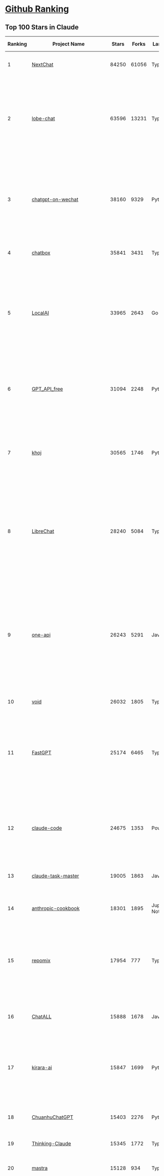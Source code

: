 [Github Ranking](../README.md)
==========

## Top 100 Stars in Claude

| Ranking | Project Name | Stars | Forks | Language | Open Issues | Description | Last Commit |
| ------- | ------------ | ----- | ----- | -------- | ----------- | ----------- | ----------- |
| 1 | [NextChat](https://github.com/ChatGPTNextWeb/NextChat) | 84250 | 61056 | TypeScript | 651 | ✨ Light and Fast AI Assistant. Support: Web \| iOS \| MacOS \| Android \|  Linux \| Windows | 2025-07-17T03:30:34Z |
| 2 | [lobe-chat](https://github.com/lobehub/lobe-chat) | 63596 | 13231 | TypeScript | 828 | 🤯 Lobe Chat - an open-source, modern design AI chat framework. Supports multiple AI providers (OpenAI / Claude 4 / Gemini / DeepSeek / Ollama / Qwen), Knowledge Base (file upload / RAG ), one click install MCP Marketplace and Artifacts / Thinking. One-click FREE deployment of your private AI Agent application. | 2025-07-20T00:39:13Z |
| 3 | [chatgpt-on-wechat](https://github.com/zhayujie/chatgpt-on-wechat) | 38160 | 9329 | Python | 299 | 基于大模型搭建的聊天机器人，同时支持 微信公众号、企业微信应用、飞书、钉钉 等接入，可选择ChatGPT/Claude/DeepSeek/文心一言/讯飞星火/通义千问/ Gemini/GLM-4/Kimi/LinkAI，能处理文本、语音和图片，访问操作系统和互联网，支持基于自有知识库进行定制企业智能客服。 | 2025-06-29T14:41:10Z |
| 4 | [chatbox](https://github.com/chatboxai/chatbox) | 35841 | 3431 | TypeScript | 772 | User-friendly Desktop Client App for AI Models/LLMs (GPT, Claude, Gemini, Ollama...) | 2025-07-01T03:21:49Z |
| 5 | [LocalAI](https://github.com/mudler/LocalAI) | 33965 | 2643 | Go | 425 | :robot: The free, Open Source alternative to OpenAI, Claude and others. Self-hosted and local-first. Drop-in replacement for OpenAI,  running on consumer-grade hardware. No GPU required. Runs gguf, transformers, diffusers and many more models architectures. Features: Generate Text, Audio, Video, Images, Voice Cloning, Distributed, P2P inference | 2025-07-19T20:45:40Z |
| 6 | [GPT_API_free](https://github.com/chatanywhere/GPT_API_free) | 31094 | 2248 | Python | 19 | Free ChatGPT&DeepSeek API Key，免费ChatGPT&DeepSeek API。免费接入DeepSeek API和GPT4 API，支持 gpt \| deepseek \| claude \| gemini \| grok 等排名靠前的常用大模型。 | 2025-07-18T15:32:32Z |
| 7 | [khoj](https://github.com/khoj-ai/khoj) | 30565 | 1746 | Python | 74 | Your AI second brain. Self-hostable. Get answers from the web or your docs. Build custom agents, schedule automations, do deep research. Turn any online or local LLM into your personal, autonomous AI (gpt, claude, gemini, llama, qwen, mistral). Get started - free. | 2025-07-20T02:32:45Z |
| 8 | [LibreChat](https://github.com/danny-avila/LibreChat) | 28240 | 5084 | TypeScript | 160 | Enhanced ChatGPT Clone: Features Agents, DeepSeek, Anthropic, AWS, OpenAI, Responses API, Azure, Groq, o1, GPT-4o, Mistral, OpenRouter, Vertex AI, Gemini, Artifacts, AI model switching, message search, Code Interpreter, langchain, DALL-E-3, OpenAPI Actions, Functions, Secure Multi-User Auth, Presets, open-source for self-hosting. Active project. | 2025-07-19T22:46:24Z |
| 9 | [one-api](https://github.com/songquanpeng/one-api) | 26243 | 5291 | JavaScript | 867 | LLM API 管理 & 分发系统，支持 OpenAI、Azure、Anthropic Claude、Google Gemini、DeepSeek、字节豆包、ChatGLM、文心一言、讯飞星火、通义千问、360 智脑、腾讯混元等主流模型，统一 API 适配，可用于 key 管理与二次分发。单可执行文件，提供 Docker 镜像，一键部署，开箱即用。LLM API management & key redistribution system, unifying multiple providers under a single API. Single binary, Docker-ready, with an English UI. | 2025-07-18T18:11:50Z |
| 10 | [void](https://github.com/voideditor/void) | 26032 | 1805 | TypeScript | 229 | None | 2025-07-05T08:01:10Z |
| 11 | [FastGPT](https://github.com/labring/FastGPT) | 25174 | 6465 | TypeScript | 576 | FastGPT is a knowledge-based platform built on the LLMs, offers a comprehensive suite of out-of-the-box capabilities such as data processing, RAG retrieval, and visual AI workflow orchestration, letting you easily develop and deploy complex question-answering systems without the need for extensive setup or configuration. | 2025-07-19T05:13:56Z |
| 12 | [claude-code](https://github.com/anthropics/claude-code) | 24675 | 1353 | PowerShell | 2155 | Claude Code is an agentic coding tool that lives in your terminal, understands your codebase, and helps you code faster by executing routine tasks, explaining complex code, and handling git workflows - all through natural language commands. | 2025-07-19T00:06:09Z |
| 13 | [claude-task-master](https://github.com/eyaltoledano/claude-task-master) | 19005 | 1863 | JavaScript | 121 | An AI-powered task-management system you can drop into Cursor, Lovable, Windsurf, Roo, and others. | 2025-07-19T21:58:10Z |
| 14 | [anthropic-cookbook](https://github.com/anthropics/anthropic-cookbook) | 18301 | 1895 | Jupyter Notebook | 37 | A collection of notebooks/recipes showcasing some fun and effective ways of using Claude. | 2025-06-24T18:37:57Z |
| 15 | [repomix](https://github.com/yamadashy/repomix) | 17954 | 777 | TypeScript | 96 | 📦 Repomix is a powerful tool that packs your entire repository into a single, AI-friendly file. Perfect for when you need to feed your codebase to Large Language Models (LLMs) or other AI tools like Claude, ChatGPT, DeepSeek, Perplexity, Gemini, Gemma, Llama, Grok, and more. | 2025-07-18T15:12:35Z |
| 16 | [ChatALL](https://github.com/ai-shifu/ChatALL) | 15888 | 1678 | JavaScript | 227 |  Concurrently chat with ChatGPT, Bing Chat, Bard, Alpaca, Vicuna, Claude, ChatGLM, MOSS, 讯飞星火, 文心一言 and more, discover the best answers | 2025-07-18T06:06:56Z |
| 17 | [kirara-ai](https://github.com/lss233/kirara-ai) | 15847 | 1699 | Python | 14 | 🤖 可 DIY 的 多模态 AI 聊天机器人 \| 🚀 快速接入 微信、 QQ、Telegram、等聊天平台 \| 🦈支持DeepSeek、Grok、Claude、Ollama、Gemini、OpenAI \| 工作流系统、网页搜索、AI画图、人设调教、虚拟女仆、语音对话 \|  | 2025-06-28T19:24:48Z |
| 18 | [ChuanhuChatGPT](https://github.com/GaiZhenbiao/ChuanhuChatGPT) | 15403 | 2276 | Python | 122 | GUI for ChatGPT API and many LLMs. Supports agents, file-based QA, GPT finetuning and query with web search. All with a neat UI. | 2025-03-13T09:36:38Z |
| 19 | [Thinking-Claude](https://github.com/richards199999/Thinking-Claude) | 15345 | 1772 | TypeScript | 0 | Let your Claude able to think | 2025-03-10T04:02:46Z |
| 20 | [mastra](https://github.com/mastra-ai/mastra) | 15128 | 934 | TypeScript | 209 | The TypeScript AI agent framework. ⚡ Assistants, RAG, observability. Supports any LLM: GPT-4, Claude, Gemini, Llama. | 2025-07-20T00:33:51Z |
| 21 | [LangBot](https://github.com/langbot-app/LangBot) | 12588 | 982 | Python | 97 | 🤩 Easy-to-use global IM bot platform designed for the LLM era / 简单易用的大模型即时通信机器人开发平台 ⚡️ Bots for QQ / QQ频道 / Discord / WeChat（企业微信、个人微信）/ Telegram / 飞书 / 钉钉 / Slack 🧩 Integrated with ChatGPT、DeepSeek、Dify、n8n、Claude、Google Gemini、xAI、PPIO、Ollama、阿里云百炼、SiliconFlow、Qwen、Moonshot(Kimi K2)、SillyTraven、MCP、WeClone etc. LLM & Agent | 2025-07-19T15:09:57Z |
| 22 | [awesome-chatgpt-zh](https://github.com/EmbraceAGI/awesome-chatgpt-zh) | 11241 | 927 | Python | 0 | ChatGPT 中文指南🔥，ChatGPT 中文调教指南，指令指南，应用开发指南，精选资源清单，更好的使用 chatGPT 让你的生产力 up up up! 🚀 | 2024-11-05T10:24:21Z |
| 23 | [claude-engineer](https://github.com/Doriandarko/claude-engineer) | 11079 | 1162 | Python | 12 | Claude Engineer is an interactive command-line interface (CLI) that leverages the power of Anthropic's Claude-3.5-Sonnet model to assist with software development tasks.This framework enables Claude to generate and manage its own tools, continuously expanding its capabilities through conversation. Available both as a CLI and a modern web interface | 2024-12-12T22:08:15Z |
| 24 | [SuperClaude_Framework](https://github.com/SuperClaude-Org/SuperClaude_Framework) | 9222 | 841 | Python | 28 | A configuration framework that enhances Claude Code with specialized commands, cognitive personas, and development methodologies. | 2025-07-20T04:09:21Z |
| 25 | [claudia](https://github.com/getAsterisk/claudia) | 9207 | 731 | TypeScript | 126 | A powerful GUI app and Toolkit for Claude Code - Create custom agents, manage interactive Claude Code sessions, run secure background agents, and more. | 2025-07-16T14:35:05Z |
| 26 | [new-api](https://github.com/QuantumNous/new-api) | 8731 | 1695 | JavaScript | 247 | AI模型接口管理与分发系统，支持将多种大模型转为统一格式调用，支持OpenAI、Claude等格式，可供个人或者企业内部管理与分发渠道使用，本项目基于One API二次开发。🍥 The next-generation LLM gateway and AI asset management system supports multiple languages. | 2025-07-20T03:28:05Z |
| 27 | [opencode](https://github.com/opencode-ai/opencode) | 8493 | 646 | Go | 111 | A powerful AI coding agent. Built for the terminal. | 2025-07-01T09:52:20Z |
| 28 | [coai](https://github.com/coaidev/coai) | 8466 | 1134 | TypeScript | 22 | 🚀 Next Generation AI One-Stop Internationalization Solution. 🚀 下一代 AI 一站式 B/C 端解决方案，支持 OpenAI，Midjourney，Claude，讯飞星火，Stable Diffusion，DALL·E，ChatGLM，通义千问，腾讯混元，360 智脑，百川 AI，火山方舟，新必应，Gemini，Moonshot 等模型，支持对话分享，自定义预设，云端同步，模型市场，支持弹性计费和订阅计划模式，支持图片解析，支持联网搜索，支持模型缓存，丰富美观的后台管理与仪表盘数据统计。 | 2025-07-05T08:57:15Z |
| 29 | [BlackFriday-GPTs-Prompts](https://github.com/friuns2/BlackFriday-GPTs-Prompts) | 8284 | 1226 | None | 103 | List of free GPTs that doesn't require plus subscription  | 2024-11-08T11:03:14Z |
| 30 | [CL4R1T4S](https://github.com/elder-plinius/CL4R1T4S) | 8093 | 1721 | None | 15 | AI SYSTEMS TRANSPARENCY FOR ALL! - LEAKED SYSTEM PROMPTS FOR CHATGPT, GEMINI, GROK, CLAUDE, PERPLEXITY, CURSOR, WINDSURF, DEVIN, REPLIT, AND MORE! | 2025-07-13T15:35:45Z |
| 31 | [system_prompts_leaks](https://github.com/asgeirtj/system_prompts_leaks) | 7760 | 1752 | JavaScript | 1 | Collection of extracted System Prompts from popular chatbots like ChatGPT, Claude & Gemini | 2025-07-17T02:40:37Z |
| 32 | [Noi](https://github.com/lencx/Noi) | 7755 | 591 | JavaScript | 164 | 🚀 Power Your World with AI - Explore, Extend, Empower. | 2025-05-01T02:21:25Z |
| 33 | [promptfoo](https://github.com/promptfoo/promptfoo) | 7607 | 613 | TypeScript | 180 | Test your prompts, agents, and RAGs. Red teaming, pentesting, and vulnerability scanning for LLMs. Compare performance of GPT, Claude, Gemini, Llama, and more. Simple declarative configs with command line and CI/CD integration. | 2025-07-20T04:01:59Z |
| 34 | [Upsonic](https://github.com/Upsonic/Upsonic) | 7588 | 714 | Python | 51 | The most reliable AI agent framework that supports MCP. | 2025-07-19T15:58:28Z |
| 35 | [aichat](https://github.com/sigoden/aichat) | 7427 | 485 | Rust | 5 | All-in-one LLM CLI tool featuring Shell Assistant, Chat-REPL, RAG, AI Tools & Agents, with access to OpenAI, Claude, Gemini, Ollama, Groq, and more. | 2025-07-14T11:13:50Z |
| 36 | [opencommit](https://github.com/di-sukharev/opencommit) | 6774 | 370 | JavaScript | 156 | top #1 and most feature rich GPT wrapper for git — generate commit messages with an LLM in 1 sec — works best with Claude or GPT, supports local models too | 2025-07-04T08:42:30Z |
| 37 | [fastapi_mcp](https://github.com/tadata-org/fastapi_mcp) | 6639 | 551 | Python | 64 | Expose your FastAPI endpoints as Model Context Protocol (MCP) tools, with Auth! | 2025-07-14T16:19:33Z |
| 38 | [deep-searcher](https://github.com/zilliztech/deep-searcher) | 6547 | 643 | Python | 38 | Open Source Deep Research Alternative to Reason and Search on Private Data. Written in Python. | 2025-07-10T12:40:41Z |
| 39 | [context-engineering-intro](https://github.com/coleam00/context-engineering-intro) | 6339 | 1272 | TypeScript | 11 | Context engineering is the new vibe coding - it's the way to actually make AI coding assistants work. Claude Code is the best for this so that's what this repo is centered around, but you can apply this strategy with any AI coding assistant! | 2025-07-14T03:07:10Z |
| 40 | [llamacoder](https://github.com/Nutlope/llamacoder) | 6270 | 1485 | TypeScript | 45 | Open source Claude Artifacts – built with Llama 3.1 405B | 2025-07-15T17:39:40Z |
| 41 | [claude-code-router](https://github.com/musistudio/claude-code-router) | 6134 | 459 | TypeScript | 134 | Use Claude Code as the foundation for coding infrastructure, allowing you to decide how to interact with the model while enjoying updates from Anthropic. | 2025-07-19T17:28:04Z |
| 42 | [code2prompt](https://github.com/mufeedvh/code2prompt) | 6067 | 336 | MDX | 15 | A CLI tool to convert your codebase into a single LLM prompt with source tree, prompt templating, and token counting. | 2025-07-18T07:48:23Z |
| 43 | [opencompass](https://github.com/open-compass/opencompass) | 5699 | 628 | Python | 320 | OpenCompass is an LLM evaluation platform, supporting a wide range of models (Llama3, Mistral, InternLM2,GPT-4,LLaMa2, Qwen,GLM, Claude, etc) over 100+ datasets. | 2025-07-18T13:55:38Z |
| 44 | [fragments](https://github.com/e2b-dev/fragments) | 5639 | 763 | TypeScript | 7 | Open-source Next.js template for building apps that are fully generated by AI. By E2B. | 2025-07-19T18:33:09Z |
| 45 | [deepclaude](https://github.com/getAsterisk/deepclaude) | 5273 | 434 | Rust | 48 | A high-performance LLM inference API and Chat UI that integrates DeepSeek R1's CoT reasoning traces with Anthropic Claude models. | 2025-05-21T11:58:16Z |
| 46 | [kilocode](https://github.com/Kilo-Org/kilocode) | 4999 | 412 | TypeScript | 117 | Open Source AI coding assistant for planning, building, and fixing code. We're a superset of Roo, Cline, and our own features. Follow us: kilocode.ai/social | 2025-07-19T16:32:06Z |
| 47 | [zen-mcp-server](https://github.com/BeehiveInnovations/zen-mcp-server) | 4866 | 450 | Python | 47 | The power of Claude Code + [Gemini / OpenAI / Grok / OpenRouter / Ollama / Custom Model / All Of The Above] working as one. | 2025-06-30T09:51:14Z |
| 48 | [ccusage](https://github.com/ryoppippi/ccusage) | 4748 | 144 | TypeScript | 23 | A CLI tool for analyzing Claude Code usage from local JSONL files. | 2025-07-19T23:28:57Z |
| 49 | [codecompanion.nvim](https://github.com/olimorris/codecompanion.nvim) | 4560 | 274 | Lua | 1 | ✨ AI-powered coding, seamlessly in Neovim | 2025-07-18T22:29:50Z |
| 50 | [chinese-llm-benchmark](https://github.com/jeinlee1991/chinese-llm-benchmark) | 4534 | 186 | None | 27 | ReLE中文大模型能力评测（持续更新）：目前已囊括257个大模型，覆盖chatgpt、gpt-4.1、o4-mini、谷歌gemini-2.5、Claude、智谱GLM-Z1、文心一言、qwen-max、百川、讯飞星火、商汤senseChat、minimax等商用模型， 以及DeepSeek-R1-0528、qwq-32b、deepseek-v3、qwen3、llama4、phi-4、glm4、gemma3、mistral、书生internLM2.5等开源大模型。不仅提供排行榜，也提供规模超200万的大模型缺陷库！方便广大社区研究分析、改进大模型。 | 2025-07-18T07:54:13Z |
| 51 | [awesome-claude-code](https://github.com/hesreallyhim/awesome-claude-code) | 4489 | 235 | Python | 6 | A curated list of awesome commands, files, and workflows for Claude Code | 2025-07-18T06:10:56Z |
| 52 | [claude-coder](https://github.com/kodu-ai/claude-coder) | 4390 | 174 | TypeScript | 25 | Kodu is an autonomous coding agent that lives in your IDE. It is a VSCode extension that can help you build your dream project step by step by leveraging the latest technologies in automated coding agents  | 2025-04-30T10:21:02Z |
| 53 | [mcp-playwright](https://github.com/executeautomation/mcp-playwright) | 4363 | 360 | TypeScript | 27 | Playwright Model Context Protocol Server - Tool to automate Browsers and APIs in Claude Desktop, Cline, Cursor IDE and More 🔌 | 2025-06-20T21:28:21Z |
| 54 | [GodMode](https://github.com/smol-ai/GodMode) | 4295 | 346 | TypeScript | 50 | AI Chat Browser: Fast, Full webapp access to ChatGPT / Claude / Bard / Bing / Llama2! I use this 20 times a day. | 2024-07-29T00:31:03Z |
| 55 | [maestro](https://github.com/Doriandarko/maestro) | 4259 | 656 | Python | 32 | A framework for Claude Opus to intelligently orchestrate subagents. | 2024-07-01T06:49:15Z |
| 56 | [free-llm-api-resources](https://github.com/cheahjs/free-llm-api-resources) | 4210 | 371 | Python | 5 | A list of free LLM inference resources accessible via API. | 2025-07-17T14:48:18Z |
| 57 | [bot-on-anything](https://github.com/zhayujie/bot-on-anything) | 4093 | 926 | Python | 263 | A large model-based chatbot builder that can quickly integrate AI models (including ChatGPT, Claude, Gemini) into various software applications (such as Telegram, Gmail, Slack, and websites). | 2025-01-03T14:13:51Z |
| 58 | [DesktopCommanderMCP](https://github.com/wonderwhy-er/DesktopCommanderMCP) | 3928 | 436 | JavaScript | 47 | This is MCP server for Claude that gives it terminal control, file system search and diff file editing capabilities | 2025-07-19T16:42:00Z |
| 59 | [obsidian-smart-connections](https://github.com/brianpetro/obsidian-smart-connections) | 3906 | 229 | JavaScript | 384 | Chat with your notes & see links to related content with AI embeddings. Use local models or 100+ via APIs like Claude, Gemini, ChatGPT & Llama 3 | 2025-07-17T16:19:56Z |
| 60 | [casibase](https://github.com/casibase/casibase) | 3858 | 457 | Go | 42 | ⚡️AI Cloud OS: Open-source enterprise-level AI knowledge base and MCP (model-context-protocol)/A2A (agent-to-agent) management platform with admin UI, user management and Single-Sign-On⚡️, supports ChatGPT, Claude, Llama, Ollama, HuggingFace, etc., chat bot demo: https://ai.casibase.com, admin UI demo: https://ai-admin.casibase.com | 2025-07-20T03:59:46Z |
| 61 | [firecrawl-mcp-server](https://github.com/mendableai/firecrawl-mcp-server) | 3850 | 373 | JavaScript | 30 | Official Firecrawl MCP Server - Adds powerful web scraping to Cursor, Claude and any other LLM clients. | 2025-07-03T14:59:25Z |
| 62 | [forge](https://github.com/antinomyhq/forge) | 3789 | 1187 | Rust | 48 | AI enabled pair programmer for Claude, GPT, O Series, Grok, Deepseek, Gemini and 300+ models | 2025-07-20T01:01:59Z |
| 63 | [mcp-chrome](https://github.com/hangwin/mcp-chrome) | 3769 | 280 | TypeScript | 37 | Chrome MCP Server is a Chrome extension-based Model Context Protocol (MCP) server that exposes your Chrome browser functionality to AI assistants like Claude, enabling complex browser automation, content analysis, and semantic search. | 2025-07-13T09:26:05Z |
| 64 | [deepchat](https://github.com/ThinkInAIXYZ/deepchat) | 3688 | 467 | TypeScript | 67 | 🐬DeepChat - A smart assistant that connects powerful AI to your personal world | 2025-07-17T11:15:08Z |
| 65 | [every-chatgpt-gui](https://github.com/billmei/every-chatgpt-gui) | 3646 | 254 | None | 4 | Every front-end GUI client for ChatGPT, Claude, and other LLMs | 2025-07-01T01:16:17Z |
| 66 | [git-mcp](https://github.com/idosal/git-mcp) | 3491 | 243 | TypeScript | 26 | Put an end to code hallucinations! GitMCP is a free, open-source, remote MCP server for any GitHub project | 2025-07-17T23:20:49Z |
| 67 | [analysis_claude_code](https://github.com/shareAI-lab/analysis_claude_code) | 3479 | 665 | JavaScript | 0 | 本仓库包含对 Claude Code v1.0.33 进行逆向工程的完整研究和分析资料。包括对混淆源代码的深度技术分析、系统架构文档，以及重构 Claude      Code agent 系统的实现蓝图。主要发现包括实时 Steering 机制、多 Agent      架构、智能上下文管理和工具执行管道。该项目为理解现代 AI agent 系统设计和实现提供技术参考。 | 2025-07-19T13:16:33Z |
| 68 | [Awesome-MCP-ZH](https://github.com/yzfly/Awesome-MCP-ZH) | 3355 | 200 | None | 0 | MCP 资源精选， MCP指南，Claude MCP，MCP Servers, MCP Clients | 2025-06-29T13:28:11Z |
| 69 | [n8n-mcp](https://github.com/czlonkowski/n8n-mcp) | 3316 | 656 | TypeScript | 24 | A MCP for Claude Desktop / Claude Code / Windsurf / Cursor to build n8n workflows for you  | 2025-07-18T17:22:04Z |
| 70 | [AChat](https://github.com/AprilNEA/AChat) | 3265 | 1211 | TypeScript | 22 | 🌊 AChat - An open-source/self-hosted/local-first AI platform, designed for enterprises and teams, perfectly combining powerful local processing capabilities with seamless remote synchronization. | 2025-07-17T09:09:21Z |
| 71 | [mcp](https://github.com/BrowserMCP/mcp) | 3181 | 213 | TypeScript | 57 | Browser MCP is a Model Context Provider (MCP) server that allows AI applications to control your browser | 2025-04-24T21:49:44Z |
| 72 | [claude-squad](https://github.com/smtg-ai/claude-squad) | 3171 | 208 | Go | 40 | Manage multiple AI terminal agents like Claude Code, Aider, Codex, OpenCode, and Amp. | 2025-07-15T22:17:53Z |
| 73 | [awesome-ai-system-prompts](https://github.com/dontriskit/awesome-ai-system-prompts) | 3120 | 517 | TypeScript | 2 | 🧠 Curated collection of system prompts for top AI tools. Perfect for AI agent builders and prompt engineers. Incuding: ChatGPT, Claude, Perplexity, Manus, Claude-Code, Loveable, v0, Grok, same new, windsurf, notion, and MetaAI.  | 2025-07-19T00:00:09Z |
| 74 | [Awesome-ChatGPT-prompts-ZH_CN](https://github.com/L1Xu4n/Awesome-ChatGPT-prompts-ZH_CN) | 3071 | 166 | None | 12 | 如何将ChatGPT调教成一只猫娘 | 2023-07-18T15:57:44Z |
| 75 | [agent-rules](https://github.com/steipete/agent-rules) | 3023 | 211 | Shell | 5 | Rules and Knowledge to work better with agents such as Claude Code or Cursor | 2025-06-25T10:15:57Z |
| 76 | [awesome-claude-prompts](https://github.com/langgptai/awesome-claude-prompts) | 2940 | 292 | None | 0 | This repo includes Claude prompt curation to use Claude better. | 2025-03-01T00:29:09Z |
| 77 | [Claude-Code-Usage-Monitor](https://github.com/Maciek-roboblog/Claude-Code-Usage-Monitor) | 2873 | 131 | Python | 17 | Real-time Claude Code usage monitor with predictions and warnings | 2025-07-19T14:08:13Z |
| 78 | [VLMEvalKit](https://github.com/open-compass/VLMEvalKit) | 2744 | 449 | Python | 136 | Open-source evaluation toolkit of large multi-modality models (LMMs), support 220+ LMMs, 80+ benchmarks | 2025-07-18T07:22:32Z |
| 79 | [DeepClaude](https://github.com/ErlichLiu/DeepClaude) | 2700 | 505 | Python | 28 | Unleash Next-Level AI! 🚀  💻 Code Generation: DeepSeek r1 + Claude 3.7 Sonnet - Unparalleled Performance! 📝 Content Creation: DeepSeek r1 + Gemini 2.5 Pro - Superior Quality! 🔌 OpenAI-Compatible. 🌊 Streaming & Non-Streaming Support.  ✨ Experience the Future of AI – Today! Click to Try Now! ✨ | 2025-07-16T09:08:40Z |
| 80 | [aide](https://github.com/nicepkg/aide) | 2632 | 191 | TypeScript | 34 | Conquer Any Code in VSCode: One-Click Comments, Conversions, UI-to-Code, and AI Batch Processing of Files! 在 VSCode 中征服任何代码：一键注释、转换、UI 图生成代码、AI 批量处理文件！💪 | 2025-05-06T02:52:46Z |
| 81 | [claude-flow](https://github.com/ruvnet/claude-flow) | 2588 | 393 | TypeScript | 96 | Claude-Flow v2.0.0 Alpha represents a revolutionary leap in AI-powered development orchestration. Built from the ground up with enterprise-grade architecture, advanced swarm intelligence, and seamless Claude Code integration. | 2025-07-18T22:42:47Z |
| 82 | [ruby_llm](https://github.com/crmne/ruby_llm) | 2574 | 189 | Ruby | 41 | Stop juggling AI SDKs! RubyLLM offers one delightful Ruby interface for OpenAI, Anthropic, Gemini, Bedrock, OpenRouter, DeepSeek, Ollama & compatible APIs. Chat, Vision, Audio, PDF, Images, Embeddings, Tools, Streaming & Rails integration. | 2025-07-17T13:01:58Z |
| 83 | [unity-mcp](https://github.com/justinpbarnett/unity-mcp) | 2538 | 350 | C# | 44 | A Unity MCP server that allows MCP clients like Claude Desktop or Cursor to perform Unity Editor actions. | 2025-07-14T06:10:40Z |
| 84 | [poe-api](https://github.com/ading2210/poe-api) | 2510 | 316 | Python | 39 | [UNMAINTAINED] A reverse engineered Python API wrapper for Quora's Poe, which provides free access to ChatGPT, GPT-4, and Claude. | 2023-09-18T04:56:52Z |
| 85 | [griptape](https://github.com/griptape-ai/griptape) | 2350 | 195 | Python | 64 | Modular Python framework for AI agents and workflows with chain-of-thought reasoning, tools, and memory.  | 2025-07-18T19:01:25Z |
| 86 | [elia](https://github.com/darrenburns/elia) | 2222 | 135 | Python | 13 | A snappy, keyboard-centric terminal user interface for interacting with large language models. Chat with ChatGPT, Claude, Llama 3, Phi 3, Mistral, Gemma and more. | 2024-10-10T19:12:52Z |
| 87 | [claude-code-action](https://github.com/anthropics/claude-code-action) | 1988 | 942 | TypeScript | 80 | None | 2025-07-19T15:33:48Z |
| 88 | [claudecodeui](https://github.com/siteboon/claudecodeui) | 1968 | 231 | JavaScript | 26 | Use Claude Code on mobile and web with Claude Code UI. Claude Code UI free open source webui/GUI that helps you manage your Claude Code session and projects remotely | 2025-07-15T14:22:21Z |
| 89 | [papersgpt-for-zotero](https://github.com/papersgpt/papersgpt-for-zotero) | 1782 | 54 | JavaScript | 43 | Chat Multiple PDFs in Zotero AI with Gemini, Grok 4, DeepSeek, GPT, ChatGPT, Claude, OpenRouter, Gemma 3, Qwen 3 | 2025-07-10T17:02:38Z |
| 90 | [dialoqbase](https://github.com/n4ze3m/dialoqbase) | 1768 | 279 | TypeScript | 40 | Create chatbots with ease | 2024-10-15T14:24:20Z |
| 91 | [tokencost](https://github.com/AgentOps-AI/tokencost) | 1745 | 86 | Python | 11 | Easy token price estimates for 400+ LLMs. TokenOps. | 2025-07-20T00:04:04Z |
| 92 | [DevDocs](https://github.com/cyberagiinc/DevDocs) | 1736 | 160 | TypeScript | 9 | Completely free, private, UI based Tech Documentation MCP server. Designed for coders and software developers in mind. Easily integrate into Cursor, Windsurf, Cline, Roo Code, Claude Desktop App  | 2025-06-12T12:30:58Z |
| 93 | [ax](https://github.com/ax-llm/ax) | 1687 | 121 | TypeScript | 10 | The pretty much "official" DSPy framework for Typescript | 2025-07-19T00:55:17Z |
| 94 | [prism](https://github.com/prism-php/prism) | 1679 | 152 | PHP | 17 | A unified interface for working with LLMs in Laravel | 2025-07-19T13:30:10Z |
| 95 | [GalTransl](https://github.com/GalTransl/GalTransl) | 1643 | 110 | Python | 25 | 支持GPT-4/Claude/Deepseek/Sakura等大语言模型的Galgame自动化翻译解决方案  Automated translation solution for visual novels supporting GPT-4/Claude/Deepseek/Sakura | 2025-07-19T09:25:35Z |
| 96 | [Thinking_in_Java_MindMapping](https://github.com/LjyYano/Thinking_in_Java_MindMapping) | 1610 | 462 | None | 0 | 编程笔记、观影指南、读书笔记、生活感悟、Switch 游戏 | 2025-05-23T10:35:23Z |
| 97 | [codemcp](https://github.com/ezyang/codemcp) | 1493 | 119 | Python | 38 | Coding assistant MCP for Claude Desktop | 2025-06-04T01:38:34Z |
| 98 | [claude-code-proxy](https://github.com/1rgs/claude-code-proxy) | 1489 | 217 | Python | 22 | Run Claude Code on OpenAI models | 2025-04-14T18:03:57Z |
| 99 | [Review-Gate](https://github.com/LakshmanTurlapati/Review-Gate) | 1478 | 152 | JavaScript | 5 | Review-Gate V2 is a powerful rule for the Cursor IDE that helps you get up to 5x more value from your monthly requests. It creates an interactive loop where the AI waits for your follow-up commands—via text, voice, or image upload—allowing you to perform deep, iterative work all within a single request. | 2025-06-23T05:19:43Z |
| 100 | [llm-ui](https://github.com/richardgill/llm-ui) | 1465 | 76 | TypeScript | 10 | The React library for LLMs | 2025-07-02T12:52:26Z |

